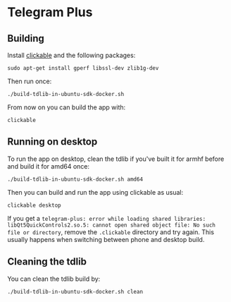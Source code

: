 # Telegram Plus

## Building
Install [clickable](clickable.bhdouglass.com/en/latest/) and the following packages:

    sudo apt-get install gperf libssl-dev zlib1g-dev

Then run once:

    ./build-tdlib-in-ubuntu-sdk-docker.sh

From now on you can build the app with:

    clickable

## Running on desktop

To run the app on desktop, clean the tdlib if you've built it for armhf before and build it for amd64 once:

    ./build-tdlib-in-ubuntu-sdk-docker.sh amd64

Then you can build and run the app using clickable as usual:

    clickable desktop

If you get a `telegram-plus: error while loading shared libraries: libQt5QuickControls2.so.5: cannot open shared object file: No such file or directory`, 
remove the `.clickable` directory and try again. This usually happens when
switching between phone and desktop build.

## Cleaning the tdlib

You can clean the tdlib build by:

    ./build-tdlib-in-ubuntu-sdk-docker.sh clean
